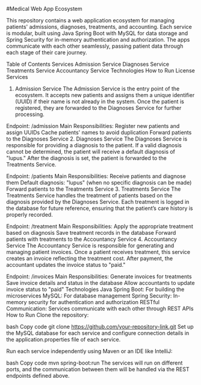 #Medical Web App Ecosystem

This repository contains a web application ecosystem for managing patients' admissions, diagnoses, treatments, and accounting. Each service is modular, built using Java Spring Boot with MySQL for data storage and Spring Security for in-memory authentication and authorization. The apps communicate with each other seamlessly, passing patient data through each stage of their care journey.

Table of Contents
Services
Admission Service
Diagnoses Service
Treatments Service
Accountancy Service
Technologies
How to Run
License
Services
1. Admission Service
The Admission Service is the entry point of the ecosystem. It accepts new patients and assigns them a unique identifier (UUID) if their name is not already in the system. Once the patient is registered, they are forwarded to the Diagnoses Service for further processing.

Endpoint: /admission
Main Responsibilities:
Register new patients and assign UUIDs
Cache patients' names to avoid duplication
Forward patients to the Diagnoses Service
2. Diagnoses Service
The Diagnoses Service is responsible for providing a diagnosis to the patient. If a valid diagnosis cannot be determined, the patient will receive a default diagnosis of "lupus." After the diagnosis is set, the patient is forwarded to the Treatments Service.

Endpoint: /patients
Main Responsibilities:
Receive patients and diagnose them
Default diagnosis: "lupus" (when no specific diagnosis can be made)
Forward patients to the Treatments Service
3. Treatments Service
The Treatments Service handles the treatment of patients based on the diagnosis provided by the Diagnoses Service. Each treatment is logged in the database for future reference, ensuring that the patient’s care history is properly recorded.

Endpoint: /treatment
Main Responsibilities:
Apply the appropriate treatment based on diagnosis
Save treatment records in the database
Forward patients with treatments to the Accountancy Service
4. Accountancy Service
The Accountancy Service is responsible for generating and managing patient invoices. Once a patient receives treatment, this service creates an invoice reflecting the treatment cost. After payment, the accountant updates the invoice status to "paid."

Endpoint: /invoices
Main Responsibilities:
Generate invoices for treatments
Save invoice details and status in the database
Allow accountants to update invoice status to "paid"
Technologies
Java Spring Boot: For building the microservices
MySQL: For database management
Spring Security: In-memory security for authentication and authorization
RESTful Communication: Services communicate with each other through REST APIs
How to Run
Clone the repository:

bash
Copy code
git clone https://github.com/your-repository-link.git
Set up the MySQL database for each service and configure connection details in the application.properties file of each service.

Run each service independently using Maven or an IDE like IntelliJ:

bash
Copy code
mvn spring-boot:run
The services will run on different ports, and the communication between them will be handled via the REST endpoints defined above.
